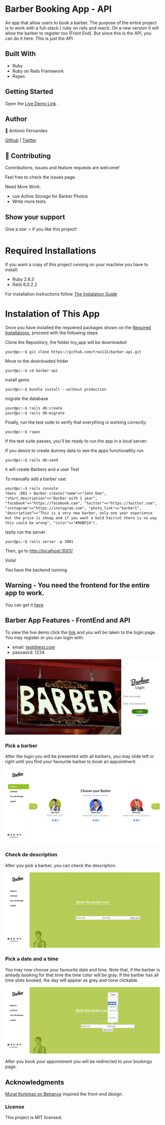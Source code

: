 # Barber Booking App - API
An app that allow users to book a barber. The purpose of the entire project is to work with a full-stack ( ruby on rails and react).
On a new version it will allow the barber to register too (Front End). But since this is the API, you can do it here.
This is just the API
## Built With
- Ruby
- Ruby on Rails Framework
- Rspec

## Getting Started

Open the [Live Demo Link](https://antoniobarberapi.herokuapp.com/) .

## Author

👤 António Fernandes

[Github](https://github.com/trox115) | [Twitter](https://twitter.com/rock_67) 

## 🤝 Contributing
Contributions, issues and feature requests are welcome!

Feel free to check the issues page.

Need More Work:
- use Active Storage for Barber Photos
- Write more tests

## Show your support
Give a star ⭐️ if you like this project!

# Required Installations

If you want a copy of this project running on your machine you have to install:

* Ruby 2.6.3
* Rails 6.0.2.2


For installation instructions follow [The Instalation Guide](https://www.tutorialspoint.com/ruby-on-rails/rails-installation)


# Instalation of This App

Once you have installed the requiered packages shown on the [Required Installations](), proceed with the following steps

Clone the Repository, the folder toy_app will be downloaded

```Shell
your@pc:~$ git clone https://github.com/trox115/barber-api.git
```

Move to the downloaded folder

```Shell
your@pc:~$ cd barber-api
```

install gems

```Shell
your@pc:~$ bundle install --without production
```

migrate the database

```Shell
your@pc:~$ rails db:create
your@pc:~$ rails db:migrate
```
Finally, run the test suite to verify that everything is working correctly:

```Shell
your@pc:~$ rspec
```
If the test suite passes, you'll be ready to run the app in a local server:

If you desire to create dummy data to see the apps functionallity run

```Shell
your@pc:~$ rails db:seed

```
it will create Barbers and a user Test

To manually add a barber use:
```Shell
your@pc:~$ rails console
rbenv :001 > Barber.create("name"=>"John Doe", "short_description"=>"Barber with 1 year", "facebook"=>"https://facebook.com", "twitter"=>"https://twitter.com", "instagram"=>"https://instagram.com", "photo_link"=>"barber1", "description"=>"This is a very new barber, only one year experience but the price is cheap and if you want a bald haircut there is no way this could be wrong", "color"=>"#96BF24"). 

```
lastly run the server

```Shell
your@pc:~$ rails server -p 3001

```

Then, go to [http://localhost:3001/](http://localhost:3001/)

Voila!

You have the backend running.

## Warning - You need the frontend for the entire app to work. 
You can get it [here](https://github.com/trox115/booking/)


## Barber App Features - FrontEnd and API

To view the live demo click the [link](https://antoniobarberapi.com) and you will be taken to the login page. You may register or you can login with:
- email: test@test.com
- password: 1234 

![Barbers Login Page](documentation/images/loginpage.png)

### Pick a barber
After the login you will be presented with all barbers, you may slide left or right until you find your favourite barber to book an appointment.

![Barbers home Page](documentation/images/barberpage.png)

### Check de description
After you pick a barber, you can check the description.

![Barbers home Page](documentation/images/singlebarber.png)

### Pick a date and a time
You may now choose your favourite date and time. Note that, if the barber is already booking for that time the time color will be gray. If the barber has all time slots booked, the day will appear as grey and none clickable.

![Barbers home Page](documentation/images/booking.png)

After you book your appointment you will be redirected to your bookings page.



## Acknowledgments

[Murat Korkmaz on Behance](https://www.behance.net/gallery/26425031/Vespa-Responsive-Redesign) inspired the front-end design.

### License

This project is MIT licensed.
